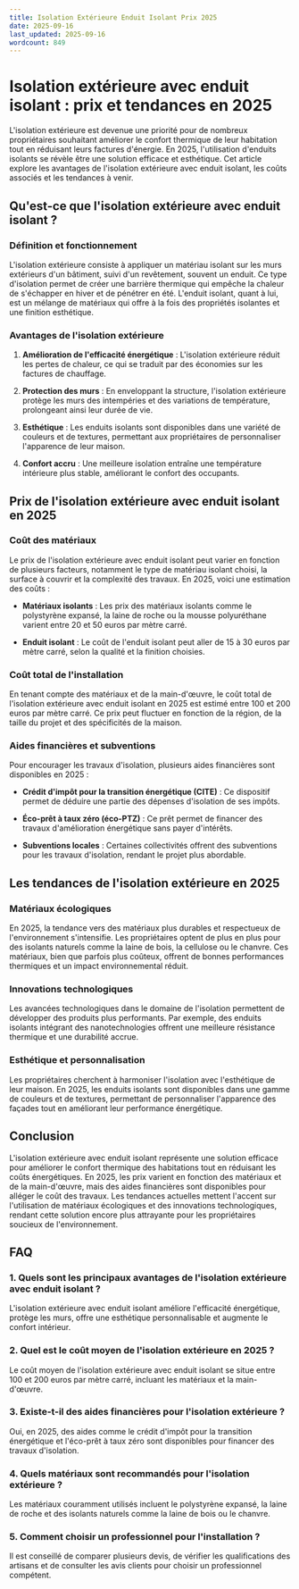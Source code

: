 ```yaml
---
title: Isolation Extérieure Enduit Isolant Prix 2025
date: 2025-09-16
last_updated: 2025-09-16
wordcount: 849
---
```


# Isolation extérieure avec enduit isolant : prix et tendances en 2025

L'isolation extérieure est devenue une priorité pour de nombreux propriétaires souhaitant améliorer le confort thermique de leur habitation tout en réduisant leurs factures d'énergie. En 2025, l'utilisation d'enduits isolants se révèle être une solution efficace et esthétique. Cet article explore les avantages de l'isolation extérieure avec enduit isolant, les coûts associés et les tendances à venir.

## Qu'est-ce que l'isolation extérieure avec enduit isolant ?

### Définition et fonctionnement

L'isolation extérieure consiste à appliquer un matériau isolant sur les murs extérieurs d'un bâtiment, suivi d'un revêtement, souvent un enduit. Ce type d'isolation permet de créer une barrière thermique qui empêche la chaleur de s'échapper en hiver et de pénétrer en été. L'enduit isolant, quant à lui, est un mélange de matériaux qui offre à la fois des propriétés isolantes et une finition esthétique.

### Avantages de l'isolation extérieure

1. **Amélioration de l'efficacité énergétique** : L'isolation extérieure réduit les pertes de chaleur, ce qui se traduit par des économies sur les factures de chauffage.
   
2. **Protection des murs** : En enveloppant la structure, l'isolation extérieure protège les murs des intempéries et des variations de température, prolongeant ainsi leur durée de vie.

3. **Esthétique** : Les enduits isolants sont disponibles dans une variété de couleurs et de textures, permettant aux propriétaires de personnaliser l'apparence de leur maison.

4. **Confort accru** : Une meilleure isolation entraîne une température intérieure plus stable, améliorant le confort des occupants.

## Prix de l'isolation extérieure avec enduit isolant en 2025

### Coût des matériaux

Le prix de l'isolation extérieure avec enduit isolant peut varier en fonction de plusieurs facteurs, notamment le type de matériau isolant choisi, la surface à couvrir et la complexité des travaux. En 2025, voici une estimation des coûts :

- **Matériaux isolants** : Les prix des matériaux isolants comme le polystyrène expansé, la laine de roche ou la mousse polyuréthane varient entre 20 et 50 euros par mètre carré.
  
- **Enduit isolant** : Le coût de l'enduit isolant peut aller de 15 à 30 euros par mètre carré, selon la qualité et la finition choisies.

### Coût total de l'installation

En tenant compte des matériaux et de la main-d'œuvre, le coût total de l'isolation extérieure avec enduit isolant en 2025 est estimé entre 100 et 200 euros par mètre carré. Ce prix peut fluctuer en fonction de la région, de la taille du projet et des spécificités de la maison.

### Aides financières et subventions

Pour encourager les travaux d'isolation, plusieurs aides financières sont disponibles en 2025 :

- **Crédit d'impôt pour la transition énergétique (CITE)** : Ce dispositif permet de déduire une partie des dépenses d'isolation de ses impôts.

- **Éco-prêt à taux zéro (éco-PTZ)** : Ce prêt permet de financer des travaux d'amélioration énergétique sans payer d'intérêts.

- **Subventions locales** : Certaines collectivités offrent des subventions pour les travaux d'isolation, rendant le projet plus abordable.

## Les tendances de l'isolation extérieure en 2025

### Matériaux écologiques

En 2025, la tendance vers des matériaux plus durables et respectueux de l'environnement s'intensifie. Les propriétaires optent de plus en plus pour des isolants naturels comme la laine de bois, la cellulose ou le chanvre. Ces matériaux, bien que parfois plus coûteux, offrent de bonnes performances thermiques et un impact environnemental réduit.

### Innovations technologiques

Les avancées technologiques dans le domaine de l'isolation permettent de développer des produits plus performants. Par exemple, des enduits isolants intégrant des nanotechnologies offrent une meilleure résistance thermique et une durabilité accrue.

### Esthétique et personnalisation

Les propriétaires cherchent à harmoniser l'isolation avec l'esthétique de leur maison. En 2025, les enduits isolants sont disponibles dans une gamme de couleurs et de textures, permettant de personnaliser l'apparence des façades tout en améliorant leur performance énergétique.

## Conclusion

L'isolation extérieure avec enduit isolant représente une solution efficace pour améliorer le confort thermique des habitations tout en réduisant les coûts énergétiques. En 2025, les prix varient en fonction des matériaux et de la main-d'œuvre, mais des aides financières sont disponibles pour alléger le coût des travaux. Les tendances actuelles mettent l'accent sur l'utilisation de matériaux écologiques et des innovations technologiques, rendant cette solution encore plus attrayante pour les propriétaires soucieux de l'environnement.

## FAQ

### 1. Quels sont les principaux avantages de l'isolation extérieure avec enduit isolant ?

L'isolation extérieure avec enduit isolant améliore l'efficacité énergétique, protège les murs, offre une esthétique personnalisable et augmente le confort intérieur.

### 2. Quel est le coût moyen de l'isolation extérieure en 2025 ?

Le coût moyen de l'isolation extérieure avec enduit isolant se situe entre 100 et 200 euros par mètre carré, incluant les matériaux et la main-d'œuvre.

### 3. Existe-t-il des aides financières pour l'isolation extérieure ?

Oui, en 2025, des aides comme le crédit d'impôt pour la transition énergétique et l'éco-prêt à taux zéro sont disponibles pour financer des travaux d'isolation.

### 4. Quels matériaux sont recommandés pour l'isolation extérieure ?

Les matériaux couramment utilisés incluent le polystyrène expansé, la laine de roche et des isolants naturels comme la laine de bois ou le chanvre.

### 5. Comment choisir un professionnel pour l'installation ?

Il est conseillé de comparer plusieurs devis, de vérifier les qualifications des artisans et de consulter les avis clients pour choisir un professionnel compétent.